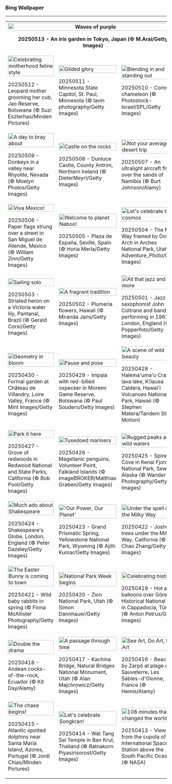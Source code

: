 <h3>
 Bing Wallpaper
</h3>
<hr/>
<table>
<tr>
<th colspan="3">
<img alt="Waves of purple" src="https://www.bing.com/th?id=OHR.IrisGarden_EN-US6778843108_UHD.jpg&amp;rf=LaDigue_UHD.jpg&amp;pid=hp&amp;w=3840&amp;h=2160&amp;rs=1&amp;c=4" width="100%"/><p>20250513 - An iris garden in Tokyo, Japan (© M.Arai/Getty Images)</p></th>
</tr>
<tr>
<td><img alt="Celebrating motherhood feline style" src="https://www.bing.com/th?id=OHR.LeopardMother_EN-US6709981831_UHD.jpg&amp;rf=LaDigue_UHD.jpg&amp;pid=hp&amp;w=3840&amp;h=2160&amp;rs=1&amp;c=4" width="100%"/><p>20250512 - Leopard mother grooming her cub, Jao Reserve, Botswana (© Suzi Eszterhas/Minden Pictures)</p></td>
<td><img alt="Gilded glory" src="https://www.bing.com/th?id=OHR.MinnesotaRotunda_EN-US6605011856_UHD.jpg&amp;rf=LaDigue_UHD.jpg&amp;pid=hp&amp;w=3840&amp;h=2160&amp;rs=1&amp;c=4" width="100%"/><p>20250511 - Minnesota State Capitol, St. Paul, Minnesota (© lavin photography/Getty Images)</p></td>
<td><img alt="Blending in and standing out" src="https://www.bing.com/th?id=OHR.CuteChameleon_EN-US6483346105_UHD.jpg&amp;rf=LaDigue_UHD.jpg&amp;pid=hp&amp;w=3840&amp;h=2160&amp;rs=1&amp;c=4" width="100%"/><p>20250510 - Common chameleon (© Photostock-Israel/SPL/Getty Images)</p></td>
</tr>
<tr>
<td><img alt="A day to bray about" src="https://www.bing.com/th?id=OHR.RhyoliteDonkeys_EN-US6439068828_UHD.jpg&amp;rf=LaDigue_UHD.jpg&amp;pid=hp&amp;w=3840&amp;h=2160&amp;rs=1&amp;c=4" width="100%"/><p>20250509 - Donkeys in a valley near Rhyolite, Nevada (© Moelyn Photos/Getty Images)</p></td>
<td><img alt="Castle on the rocks" src="https://www.bing.com/th?id=OHR.DunluceIreland_EN-US6236791025_UHD.jpg&amp;rf=LaDigue_UHD.jpg&amp;pid=hp&amp;w=3840&amp;h=2160&amp;rs=1&amp;c=4" width="100%"/><p>20250508 - Dunluce Castle, County Antrim, Northern Ireland (© DieterMeyrl/Getty Images)</p></td>
<td><img alt="Not your average desert trip" src="https://www.bing.com/th?id=OHR.FlyoverNamibia_EN-US6033011196_UHD.jpg&amp;rf=LaDigue_UHD.jpg&amp;pid=hp&amp;w=3840&amp;h=2160&amp;rs=1&amp;c=4" width="100%"/><p>20250507 - An ultralight aircraft flying over the sands of Namibia (© Burt Johnson/Alamy)</p></td>
</tr>
<tr>
<td><img alt="Viva Mexico!" src="https://www.bing.com/th?id=OHR.CincoFlags_EN-US5873749093_UHD.jpg&amp;rf=LaDigue_UHD.jpg&amp;pid=hp&amp;w=3840&amp;h=2160&amp;rs=1&amp;c=4" width="100%"/><p>20250506 - Paper flags strung over a street in San Miguel de Allende, Mexico (© William Zinn/Getty Images)</p></td>
<td><img alt="Welcome to planet Naboo!" src="https://www.bing.com/th?id=OHR.SevilleNaboo_EN-US5814352031_UHD.jpg&amp;rf=LaDigue_UHD.jpg&amp;pid=hp&amp;w=3840&amp;h=2160&amp;rs=1&amp;c=4" width="100%"/><p>20250505 - Plaza de España, Seville, Spain (© Horia Merla/Getty Images)</p></td>
<td><img alt="Let's celebrate the cosmos" src="https://www.bing.com/th?id=OHR.ArchesGalaxy_EN-US5690613383_UHD.jpg&amp;rf=LaDigue_UHD.jpg&amp;pid=hp&amp;w=3840&amp;h=2160&amp;rs=1&amp;c=4" width="100%"/><p>20250504 - The Milky Way framed by Double Arch in Arches National Park, Utah (© Adventure_Photo/Getty Images)</p></td>
</tr>
<tr>
<td><img alt="Sailing solo" src="https://www.bing.com/th?id=OHR.BrazilHeron_EN-US5602369723_UHD.jpg&amp;rf=LaDigue_UHD.jpg&amp;pid=hp&amp;w=3840&amp;h=2160&amp;rs=1&amp;c=4" width="100%"/><p>20250503 - Striated heron on a Victoria water lily, Pantanal, Brazil (© Gerald Corsi/Getty Images)</p></td>
<td><img alt="A fragrant tradition" src="https://www.bing.com/th?id=OHR.PinkPlumeria_EN-US3595771407_UHD.jpg&amp;rf=LaDigue_UHD.jpg&amp;pid=hp&amp;w=3840&amp;h=2160&amp;rs=1&amp;c=4" width="100%"/><p>20250502 - Plumeria flowers, Hawaii (© Miranda Jans/Getty Images)</p></td>
<td><img alt="All that jazz and more" src="https://www.bing.com/th?id=OHR.ColtraneBand_EN-US3561448385_UHD.jpg&amp;rf=LaDigue_UHD.jpg&amp;pid=hp&amp;w=3840&amp;h=2160&amp;rs=1&amp;c=4" width="100%"/><p>20250501 - Jazz saxophonist John Coltrane and band performing in 1961 in London, England (© Popperfoto/Getty Images)</p></td>
</tr>
<tr><td><img alt="Geometry in bloom" src="https://www.bing.com/th?id=OHR.GardensVillandry_EN-US3529015856_UHD.jpg&amp;rf=LaDigue_UHD.jpg&amp;pid=hp&amp;w=3840&amp;h=2160&amp;rs=1&amp;c=4" width="100%"/><p>20250430 - Formal garden at Château de Villandry, Loire Valley, France (© Mint Images/Getty Images)</p></td><td><img alt="Pause and pose" src="https://www.bing.com/th?id=OHR.OrangeImpala_EN-US3494359572_UHD.jpg&amp;rf=LaDigue_UHD.jpg&amp;pid=hp&amp;w=3840&amp;h=2160&amp;rs=1&amp;c=4" width="100%"/><p>20250429 - Impala with red-billed oxpecker in Moremi Game Reserve, Botswana (© Paul Souders/Getty Images)</p></td><td><img alt="A scene of wild beauty" src="https://www.bing.com/th?id=OHR.KilaueaCaldera_EN-US7764962675_UHD.jpg&amp;rf=LaDigue_UHD.jpg&amp;pid=hp&amp;w=3840&amp;h=2160&amp;rs=1&amp;c=4" width="100%"/><p>20250428 - Halema'uma'u Crater's lava lake, Kīlauea Caldera, Hawai'i Volcanoes National Park, Hawaii (© Stephen Matera/Tandem Stills + Motion)</p></td></tr><tr><td><img alt="Park it here" src="https://www.bing.com/th?id=OHR.RedwoodGrove_EN-US3412092024_UHD.jpg&amp;rf=LaDigue_UHD.jpg&amp;pid=hp&amp;w=3840&amp;h=2160&amp;rs=1&amp;c=4" width="100%"/><p>20250427 - Grove of redwoods in Redwood National and State Parks, California (© Bob Pool/Getty Images)</p></td><td><img alt="Tuxedoed mariners" src="https://www.bing.com/th?id=OHR.MagellanicPenguin_EN-US3332048594_UHD.jpg&amp;rf=LaDigue_UHD.jpg&amp;pid=hp&amp;w=3840&amp;h=2160&amp;rs=1&amp;c=4" width="100%"/><p>20250426 - Magellanic penguins, Volunteer Point, Falkland Islands (© imageBROKER/Matthias Graben/Getty Images)</p></td><td><img alt="Rugged peaks and wild waters" src="https://www.bing.com/th?id=OHR.KenaiSpires_EN-US3294247007_UHD.jpg&amp;rf=LaDigue_UHD.jpg&amp;pid=hp&amp;w=3840&amp;h=2160&amp;rs=1&amp;c=4" width="100%"/><p>20250425 - Spire Cove in Kenai Fjords National Park, Seward, Alaska (© Wander Photography/Getty Images)</p></td></tr><tr><td><img alt="Much ado about Shakespeare" src="https://www.bing.com/th?id=OHR.GlobeTheatre_EN-US3262022178_UHD.jpg&amp;rf=LaDigue_UHD.jpg&amp;pid=hp&amp;w=3840&amp;h=2160&amp;rs=1&amp;c=4" width="100%"/><p>20250424 - Shakespeare's Globe, London, England (© Peter Dazeley/Getty Images)</p></td><td><img alt="'Our Power, Our Planet'" src="https://www.bing.com/th?id=OHR.YellowstoneSpring_EN-US2710865870_UHD.jpg&amp;rf=LaDigue_UHD.jpg&amp;pid=hp&amp;w=3840&amp;h=2160&amp;rs=1&amp;c=4" width="100%"/><p>20250423 - Grand Prismatic Spring, Yellowstone National Park, Wyoming (© Ajith Kumar/Getty Images)</p></td><td><img alt="Under the spell of the Milky Way" src="https://www.bing.com/th?id=OHR.JoshuaStars_EN-US2563220033_UHD.jpg&amp;rf=LaDigue_UHD.jpg&amp;pid=hp&amp;w=3840&amp;h=2160&amp;rs=1&amp;c=4" width="100%"/><p>20250422 - Joshua trees under the Milky Way, California (© Chao Zhang/Getty Images)</p></td></tr><tr><td><img alt="The Easter Bunny is coming to town" src="https://www.bing.com/th?id=OHR.BunnyLove_EN-US2535495337_UHD.jpg&amp;rf=LaDigue_UHD.jpg&amp;pid=hp&amp;w=3840&amp;h=2160&amp;rs=1&amp;c=4" width="100%"/><p>20250421 - Wild baby rabbits in spring (© Fiona McAllister Photography/Getty Images)</p></td><td><img alt="National Park Week begins" src="https://www.bing.com/th?id=OHR.ZionValley_EN-US2520458606_UHD.jpg&amp;rf=LaDigue_UHD.jpg&amp;pid=hp&amp;w=3840&amp;h=2160&amp;rs=1&amp;c=4" width="100%"/><p>20250420 - Zion National Park, Utah (© Simon Dannhauer/Getty Images)</p></td><td><img alt="Celebrating history" src="https://www.bing.com/th?id=OHR.GoremeTurkey_EN-US1897945450_UHD.jpg&amp;rf=LaDigue_UHD.jpg&amp;pid=hp&amp;w=3840&amp;h=2160&amp;rs=1&amp;c=4" width="100%"/><p>20250419 - Hot air balloons over Göreme Historical National Park in Cappadocia, Türkiye (© Anton Petrus/Getty Images)</p></td></tr><tr><td><img alt="Double the drama" src="https://www.bing.com/th?id=OHR.EcuadorBird_EN-US1037921621_UHD.jpg&amp;rf=LaDigue_UHD.jpg&amp;pid=hp&amp;w=3840&amp;h=2160&amp;rs=1&amp;c=4" width="100%"/><p>20250418 - Andean cocks-of-the-rock, Ecuador (© Kit Day/Alamy)</p></td><td><img alt="A passage through time" src="https://www.bing.com/th?id=OHR.KachinaBridge_EN-US1000475196_UHD.jpg&amp;rf=LaDigue_UHD.jpg&amp;pid=hp&amp;w=3840&amp;h=2160&amp;rs=1&amp;c=4" width="100%"/><p>20250417 - Kachina Bridge, Natural Bridges National Monument, Utah (© Alan Majchrowicz/Getty Images)</p></td><td><img alt="See Art, Do Art, Be Art" src="https://www.bing.com/th?id=OHR.BeachArt_EN-US0911239616_UHD.jpg&amp;rf=LaDigue_UHD.jpg&amp;pid=hp&amp;w=3840&amp;h=2160&amp;rs=1&amp;c=4" width="100%"/><p>20250416 - Beach art by Zarpõ at plage de Sauveterre, Les Sables-d'Olonne, France (© Hemis/Alamy)</p></td></tr><tr><td><img alt="The chase begins!" src="https://www.bing.com/th?id=OHR.SpottedDolphins_EN-US0872892049_UHD.jpg&amp;rf=LaDigue_UHD.jpg&amp;pid=hp&amp;w=3840&amp;h=2160&amp;rs=1&amp;c=4" width="100%"/><p>20250415 - Atlantic spotted dolphins near Santa Maria Island, Azores, Portugal (© Jordi Chias/Minden Pictures)</p></td><td><img alt="Let's celebrate Songkran!" src="https://www.bing.com/th?id=OHR.ThailandPagodas_EN-US8039751329_UHD.jpg&amp;rf=LaDigue_UHD.jpg&amp;pid=hp&amp;w=3840&amp;h=2160&amp;rs=1&amp;c=4" width="100%"/><p>20250414 - Wat Tang Sai Temple in Ban Krut, Thailand (© Ratnakorn Piyasirisorost/Getty Images)</p></td><td><img alt="108 minutes that changed the world" src="https://www.bing.com/th?id=OHR.SpaceFlight_EN-US8143075629_UHD.jpg&amp;rf=LaDigue_UHD.jpg&amp;pid=hp&amp;w=3840&amp;h=2160&amp;rs=1&amp;c=4" width="100%"/><p>20250413 - View from the cupola of the International Space Station above the South Pacific Ocean (© NASA)</p></td></tr></table>
